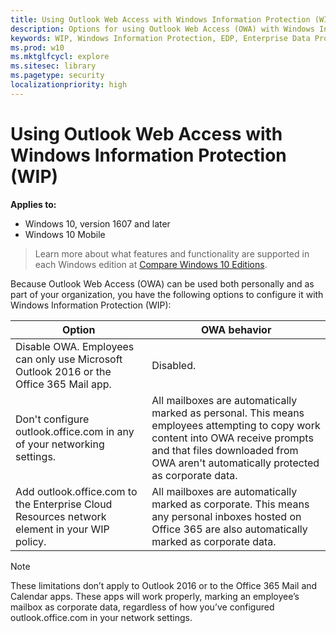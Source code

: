 ```yaml
---
title: Using Outlook Web Access with Windows Information Protection (WIP) (Windows 10)
description: Options for using Outlook Web Access (OWA) with Windows Information Protection (WIP).
keywords: WIP, Windows Information Protection, EDP, Enterprise Data Protection, WIP and OWA configuration
ms.prod: w10
ms.mktglfcycl: explore
ms.sitesec: library
ms.pagetype: security
localizationpriority: high
---
```


# Using Outlook Web Access with Windows Information Protection (WIP)
**Applies to:**

-   Windows 10, version 1607 and later
-   Windows 10 Mobile

>Learn more about what features and functionality are supported in each Windows edition at [Compare Windows 10 Editions](https://www.microsoft.com/en-us/WindowsForBusiness/Compare).

Because Outlook Web Access (OWA) can be used both personally and as part of your organization, you have the following options to configure it with Windows Information Protection (WIP):

|Option |OWA behavior |
|-------|-------------|
|Disable OWA. Employees can only use Microsoft Outlook 2016 or the Office 365 Mail app. | Disabled. |
|Don't configure outlook.office.com in any of your networking settings. |All mailboxes are automatically marked as personal. This means employees attempting to copy work content into OWA receive prompts and that files downloaded from OWA aren't automatically protected as corporate data. |
|Add outlook.office.com to the Enterprise Cloud Resources network element in your WIP policy. |All mailboxes are automatically marked as corporate. This means any personal inboxes hosted on Office 365 are also automatically marked as corporate data. |

>[!NOTE]
>These limitations don’t apply to Outlook 2016 or to the Office 365 Mail and Calendar apps. These apps will work properly, marking an employee’s mailbox as corporate data, regardless of how you’ve configured outlook.office.com in your network settings. 





